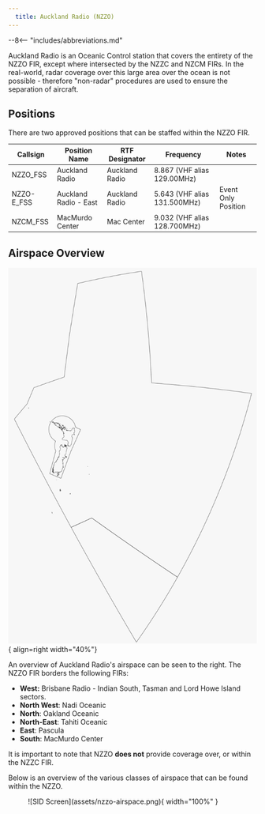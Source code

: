```yaml
---
  title: Auckland Radio (NZZO)
---
```


--8<-- "includes/abbreviations.md"


Auckland Radio is an Oceanic Control station that covers the entirety of the NZZO FIR, except where intersected by the NZZC and NZCM FIRs. In the real-world, radar coverage over this large area over the ocean is not possible - therefore "non-radar" procedures are used to ensure the separation of aircraft.

## Positions

There are two approved positions that can be staffed within the NZZO FIR. 

| Callsign   | Position Name         | RTF Designator | Frequency                    | Notes               |
| ---------- | --------------------- | -------------- | ---------------------------- | ------------------- |
| NZZO_FSS   | Auckland Radio        | Auckland Radio | 8.867 (VHF alias 129.00MHz)  |                     |
| NZZO-E_FSS | Auckland Radio - East | Auckland Radio | 5.643 (VHF alias 131.500MHz) | Event Only Position |
| NZCM_FSS   | MacMurdo Center       | Mac Center     | 9.032 (VHF alias 128.700MHz) |                     |


## Airspace Overview

![Airspace](assets/nzzo-area.png){ align=right width="40%"}

An overview of Auckland Radio's airspace can be seen to the right. The NZZO FIR borders the following FIRs:

  - **West:** Brisbane Radio - Indian South, Tasman and Lord Howe Island sectors.
  - **North West**: Nadi Oceanic
  - **North**: Oakland Oceanic
  - **North-East**: Tahiti Oceanic
  - **East**: Pascula
  - **South**: MacMurdo Center

It is important to note that NZZO **does not** provide coverage over, or within the NZZC FIR.

Below is an overview of the various classes of airspace that can be found within the NZZO. 

<figure markdown> 
  ![SID Screen](assets/nzzo-airspace.png){ width="100%" }
</figure>

